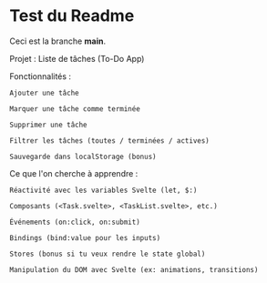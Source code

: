 # Test du Readme

Ceci est la branche **main**.

Projet : Liste de tâches (To-Do App)

Fonctionnalités :

    Ajouter une tâche

    Marquer une tâche comme terminée

    Supprimer une tâche

    Filtrer les tâches (toutes / terminées / actives)

    Sauvegarde dans localStorage (bonus)

Ce que l'on cherche à apprendre :

    Réactivité avec les variables Svelte (let, $:)

    Composants (<Task.svelte>, <TaskList.svelte>, etc.)

    Événements (on:click, on:submit)

    Bindings (bind:value pour les inputs)

    Stores (bonus si tu veux rendre le state global)

    Manipulation du DOM avec Svelte (ex: animations, transitions)
